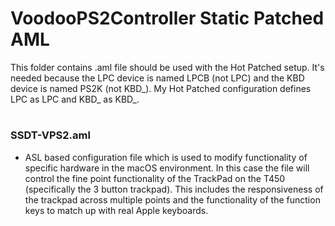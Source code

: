 # VoodooPS2Controller Static Patched AML 

This folder contains .aml file should be used with the Hot Patched setup. It's needed because the LPC device is named LPCB (not LPC) and the KBD device is named PS2K (not KBD_). My Hot Patched configuration defines LPC as LPC and KBD_ as KBD_.

#

### SSDT-VPS2.aml

- ASL based configuration file which is used to modify functionality of specific hardware in the macOS environment. In this case the file will control the fine point functionality of the TrackPad on the T450 (specifically the 3 button trackpad). This includes the responsiveness of the trackpad across multiple points and the functionality of the function keys to match up with real Apple keyboards.





